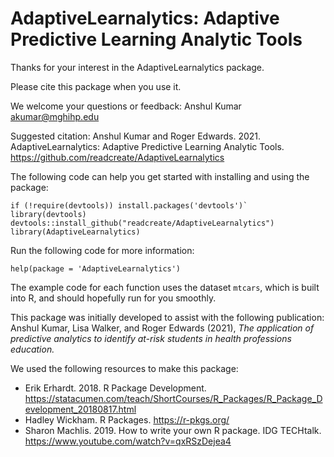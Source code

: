 # AdaptiveLearnalytics: Adaptive Predictive Learning Analytic Tools

Thanks for your interest in the AdaptiveLearnalytics package.

Please cite this package when you use it.

We welcome your questions or feedback: Anshul Kumar <akumar@mghihp.edu>

Suggested citation:
Anshul Kumar and Roger Edwards. 2021. AdaptiveLearnalytics: Adaptive Predictive Learning Analytic Tools. https://github.com/readcreate/AdaptiveLearnalytics 

The following code can help you get started with installing and using the package:

```
if (!require(devtools)) install.packages('devtools')`
library(devtools)
devtools::install_github("readcreate/AdaptiveLearnalytics")
library(AdaptiveLearnalytics)
```

Run the following code for more information:

`help(package = 'AdaptiveLearnalytics')`

The example code for each function uses the dataset `mtcars`, which is built into R, and should hopefully run for you smoothly. 

This package was initially developed to assist with the following publication: Anshul Kumar, Lisa Walker, and Roger Edwards (2021), *The application of predictive analytics to identify at-risk students in health professions education.*

We used the following resources to make this package:

* Erik Erhardt. 2018. R Package Development. https://statacumen.com/teach/ShortCourses/R_Packages/R_Package_Development_20180817.html 
* Hadley Wickham. R Packages. https://r-pkgs.org/ 
* Sharon Machlis. 2019. How to write your own R package. IDG TECHtalk. https://www.youtube.com/watch?v=qxRSzDejea4
